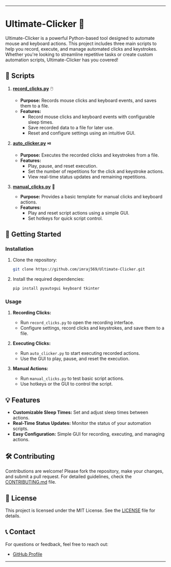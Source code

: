 
---

# Ultimate-Clicker 🎯

Ultimate-Clicker is a powerful Python-based tool designed to automate mouse and keyboard actions. This project includes three main scripts to help you record, execute, and manage automated clicks and keystrokes. Whether you're looking to streamline repetitive tasks or create custom automation scripts, Ultimate-Clicker has you covered!

## 📁 Scripts

1. **[record_clicks.py](record_clicks.py)** 🖱️
   - **Purpose:** Records mouse clicks and keyboard events, and saves them to a file.
   - **Features:**
     - Record mouse clicks and keyboard events with configurable sleep times.
     - Save recorded data to a file for later use.
     - Reset and configure settings using an intuitive GUI.

2. **[auto_clicker.py](auto_clicker.py)** ⏯️
   - **Purpose:** Executes the recorded clicks and keystrokes from a file.
   - **Features:**
     - Play, pause, and reset execution.
     - Set the number of repetitions for the click and keystroke actions.
     - View real-time status updates and remaining repetitions.

3. **[manual_clicks.py](manual_clicks.py)** 📝
   - **Purpose:** Provides a basic template for manual clicks and keyboard actions.
   - **Features:**
     - Play and reset script actions using a simple GUI.
     - Set hotkeys for quick script control.

## 🚀 Getting Started

### Installation

1. Clone the repository:
   ```bash
   git clone https://github.com/imraj569/Ultimate-Clicker.git
   ```

2. Install the required dependencies:
   ```bash
   pip install pyautogui keyboard tkinter
   ```

### Usage

1. **Recording Clicks:**
   - Run `record_clicks.py` to open the recording interface.
   - Configure settings, record clicks and keystrokes, and save them to a file.

2. **Executing Clicks:**
   - Run `auto_clicker.py` to start executing recorded actions.
   - Use the GUI to play, pause, and reset the execution.

3. **Manual Actions:**
   - Run `manual_clicks.py` to test basic script actions.
   - Use hotkeys or the GUI to control the script.

## 💡 Features

- **Customizable Sleep Times:** Set and adjust sleep times between actions.
- **Real-Time Status Updates:** Monitor the status of your automation scripts.
- **Easy Configuration:** Simple GUI for recording, executing, and managing actions.

## 🛠️ Contributing

Contributions are welcome! Please fork the repository, make your changes, and submit a pull request. For detailed guidelines, check the [CONTRIBUTING.md](CONTRIBUTING.md) file.

## 📄 License

This project is licensed under the MIT License. See the [LICENSE](LICENSE) file for details.

## 📞 Contact

For questions or feedback, feel free to reach out:

- [GitHub Profile](https://github.com/imraj569/)

---